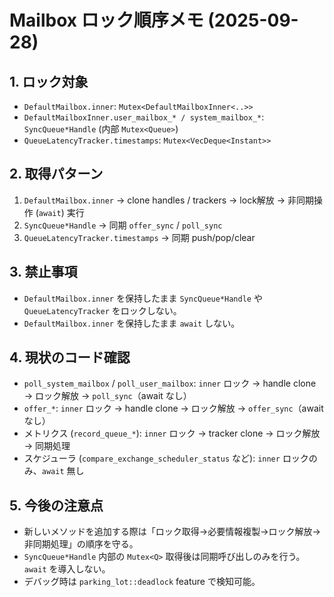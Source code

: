# Mailbox ロック順序メモ (2025-09-28)

## 1. ロック対象
- `DefaultMailbox.inner`: `Mutex<DefaultMailboxInner<..>>`
- `DefaultMailboxInner.user_mailbox_* / system_mailbox_*`: `SyncQueue*Handle` (内部 `Mutex<Queue>`)
- `QueueLatencyTracker.timestamps`: `Mutex<VecDeque<Instant>>`

## 2. 取得パターン
1. `DefaultMailbox.inner` → clone handles / trackers → lock解放 → 非同期操作 (`await`) 実行
2. `SyncQueue*Handle` → 同期 `offer_sync` / `poll_sync`
3. `QueueLatencyTracker.timestamps` → 同期 push/pop/clear

## 3. 禁止事項
- `DefaultMailbox.inner` を保持したまま `SyncQueue*Handle` や `QueueLatencyTracker` をロックしない。
- `DefaultMailbox.inner` を保持したまま `await` しない。

## 4. 現状のコード確認
- `poll_system_mailbox` / `poll_user_mailbox`: `inner` ロック → handle clone → ロック解放 → `poll_sync`（await なし）
- `offer_*`: `inner` ロック → handle clone → ロック解放 → `offer_sync`（await なし）
- メトリクス (`record_queue_*`): `inner` ロック → tracker clone → ロック解放 → 同期処理
- スケジューラ (`compare_exchange_scheduler_status` など): `inner` ロックのみ、`await` 無し

## 5. 今後の注意点
- 新しいメソッドを追加する際は「ロック取得→必要情報複製→ロック解放→非同期処理」の順序を守る。
- `SyncQueue*Handle` 内部の `Mutex<Q>` 取得後は同期呼び出しのみを行う。`await` を導入しない。
- デバッグ時は `parking_lot::deadlock` feature で検知可能。
